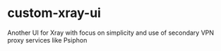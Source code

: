 # custom-xray-ui
Another UI for Xray with focus on simplicity and use of secondary VPN proxy services like Psiphon
